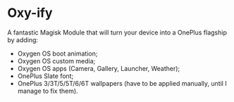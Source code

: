 # Oxy-ify

A fantastic Magisk Module that will turn your device into a OnePlus flagship by adding:
- Oxygen OS boot animation;
- Oxygen OS custom media;
- Oxygen OS apps (Camera, Gallery, Launcher, Weather);
- OnePlus Slate font;
- OnePlus 3/3T/5/5T/6/6T wallpapers (have to be applied manually, until I manage to fix them).
